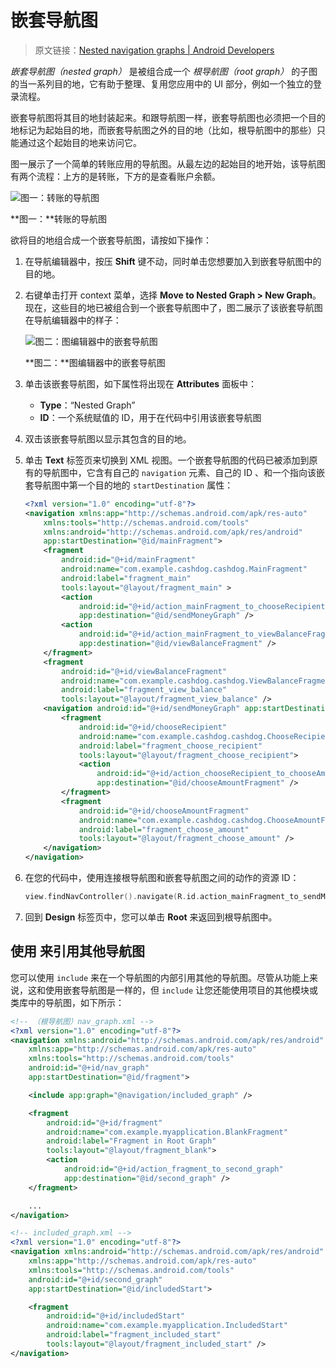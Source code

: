 # 嵌套导航图
> 原文链接：[Nested navigation graphs  |  Android Developers](https://developer.android.google.cn/topic/libraries/architecture/navigation/navigation-nested-graphs)

*嵌套导航图（nested graph）* 是被组合成一个 *根导航图（root graph）* 的子图的当一系列目的地，它有助于整理、复用您应用中的 UI 部分，例如一个独立的登录流程。

嵌套导航图将其目的地封装起来。和跟导航图一样，嵌套导航图也必须把一个目的地标记为起始目的地，而嵌套导航图之外的目的地（比如，根导航图中的那些）只能通过这个起始目的地来访问它。

图一展示了一个简单的转账应用的导航图。从最左边的起始目的地开始，该导航图有两个流程：上方的是转账，下方的是查看账户余额。

![图一：转账的导航图](https://developer.android.google.cn/images/topic/libraries/architecture/navigation-pre-nestedgraph_2x.png?hl=zh-cn)

**图一：**转账的导航图

欲将目的地组合成一个嵌套导航图，请按如下操作：

1. 在导航编辑器中，按压 **Shift** 键不动，同时单击您想要加入到嵌套导航图中的目的地。
2. 右键单击打开 context 菜单，选择 **Move to Nested Graph > New Graph**。现在，这些目的地已被组合到一个嵌套导航图中了，图二展示了该嵌套导航图在导航编辑器中的样子：
	
	![	图二：图编辑器中的嵌套导航图](https://developer.android.google.cn/images/topic/libraries/architecture/navigation-nestedgraph_2x.png?hl=zh-cn)
	
	**图二：**图编辑器中的嵌套导航图
	
3. 单击该嵌套导航图，如下属性将出现在 **Attributes** 面板中：
	* **Type**：“Nested Graph”
	* **ID**：一个系统赋值的 ID，用于在代码中引用该嵌套导航图
4. 双击该嵌套导航图以显示其包含的目的地。
5. 单击 **Text** 标签页来切换到 XML 视图。一个嵌套导航图的代码已被添加到原有的导航图中，它含有自己的 `navigation` 元素、自己的 ID 、和一个指向该嵌套导航图中第一个目的地的 `startDestination` 属性：

	```xml
	<?xml version="1.0" encoding="utf-8"?>
	<navigation xmlns:app="http://schemas.android.com/apk/res-auto"
	    xmlns:tools="http://schemas.android.com/tools"
	    xmlns:android="http://schemas.android.com/apk/res/android"
	    app:startDestination="@id/mainFragment">
	    <fragment
	        android:id="@+id/mainFragment"
	        android:name="com.example.cashdog.cashdog.MainFragment"
	        android:label="fragment_main"
	        tools:layout="@layout/fragment_main" >
	        <action
	            android:id="@+id/action_mainFragment_to_chooseRecipient"
	            app:destination="@id/sendMoneyGraph" />
	        <action
	            android:id="@+id/action_mainFragment_to_viewBalanceFragment"
	            app:destination="@id/viewBalanceFragment" />
	    </fragment>
	    <fragment
	        android:id="@+id/viewBalanceFragment"
	        android:name="com.example.cashdog.cashdog.ViewBalanceFragment"
	        android:label="fragment_view_balance"
	        tools:layout="@layout/fragment_view_balance" />
	    <navigation android:id="@+id/sendMoneyGraph" app:startDestination="@id/chooseRecipient">
	        <fragment
	            android:id="@+id/chooseRecipient"
	            android:name="com.example.cashdog.cashdog.ChooseRecipient"
	            android:label="fragment_choose_recipient"
	            tools:layout="@layout/fragment_choose_recipient">
	            <action
	                android:id="@+id/action_chooseRecipient_to_chooseAmountFragment"
	                app:destination="@id/chooseAmountFragment" />
	        </fragment>
	        <fragment
	            android:id="@+id/chooseAmountFragment"
	            android:name="com.example.cashdog.cashdog.ChooseAmountFragment"
	            android:label="fragment_choose_amount"
	            tools:layout="@layout/fragment_choose_amount" />
	    </navigation>
	</navigation>
	```

6. 在您的代码中，使用连接根导航图和嵌套导航图之间的动作的资源 ID：

	```kotlin
	view.findNavController().navigate(R.id.action_mainFragment_to_sendMoneyGraph)
	```

7. 回到 **Design** 标签页中，您可以单击 **Root** 来返回到根导航图中。

## 使用 <include> 来引用其他导航图

您可以使用 `include` 来在一个导航图的内部引用其他的导航图。尽管从功能上来说，这和使用嵌套导航图是一样的，但 `include` 让您还能使用项目的其他模块或类库中的导航图，如下所示：

```xml
<!-- （根导航图）nav_graph.xml -->
<?xml version="1.0" encoding="utf-8"?>
<navigation xmlns:android="http://schemas.android.com/apk/res/android"
    xmlns:app="http://schemas.android.com/apk/res-auto"
    xmlns:tools="http://schemas.android.com/tools"
    android:id="@+id/nav_graph"
    app:startDestination="@id/fragment">

    <include app:graph="@navigation/included_graph" />

    <fragment
        android:id="@+id/fragment"
        android:name="com.example.myapplication.BlankFragment"
        android:label="Fragment in Root Graph"
        tools:layout="@layout/fragment_blank">
        <action
            android:id="@+id/action_fragment_to_second_graph"
            app:destination="@id/second_graph" />
    </fragment>

    ...
</navigation>
```

```xml
<!-- included_graph.xml -->
<?xml version="1.0" encoding="utf-8"?>
<navigation xmlns:android="http://schemas.android.com/apk/res/android"
    xmlns:app="http://schemas.android.com/apk/res-auto"
    xmlns:tools="http://schemas.android.com/tools"
    android:id="@+id/second_graph"
    app:startDestination="@id/includedStart">

    <fragment
        android:id="@+id/includedStart"
        android:name="com.example.myapplication.IncludedStart"
        android:label="fragment_included_start"
        tools:layout="@layout/fragment_included_start" />
</navigation>
```



